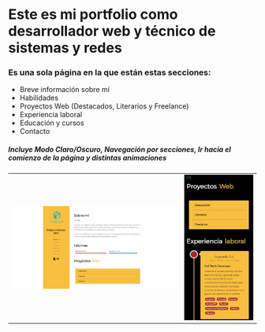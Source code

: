 # Este es mi portfolio como desarrollador web y técnico de sistemas y redes

### Es una sola página en la que están estas secciones:

- Breve información sobre mí
- Habilidades
- Proyectos Web (Destacados, Literarios y Freelance)
- Experiencia laboral
- Educación y cursos
- Contacto

##### Incluye Modo Claro/Oscuro, Navegación por secciones, Ir hacia el comienzo de la página y distintas animaciones

<table>
    <tr>
        <td><img src="images/cv_pc.jpg" /></td>
        <td><img src="images/cv_movil.jpg" /></td>
    </tr>
</table>